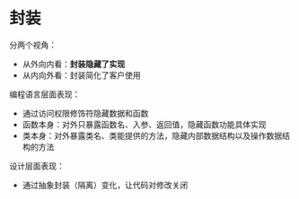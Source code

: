 # 封装

分两个视角：

- 从外向内看：**封装隐藏了实现**
- 从内向外看：封装简化了客户使用

编程语言层面表现：

- 通过访问权限修饰符隐藏数据和函数
- 函数本身：对外只暴露函数名、入参、返回值，隐藏函数功能具体实现
- 类本身：对外暴露类名、类能提供的方法，隐藏内部数据结构以及操作数据结构的方法

设计层面表现：

- 通过抽象封装（隔离）变化，让代码对修改关闭
